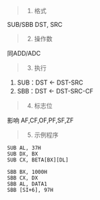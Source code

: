 > 1. 格式

SUB/SBB DST, SRC

> 2. 操作数

同ADD/ADC

> 3. 执行

1. SUB：DST <- DST-SRC
2. SBB：DST <- DST-SRC-CF

> 4. 标志位

影响 AF,CF,OF,PF,SF,ZF

> 5. 示例程序

	SUB AL, 37H
	SUB DX, BX
	SUB CX, BETA[BX][DL]

	SBB BX, 1000H
	SBB CX, DX
	SBB AL, DATA1
	SBB [SI+6], 97H
